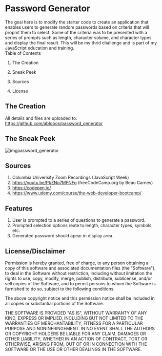 
# Password Generator

The goal here is to modify the starter code to create an application that enables users to generate random passwords based on criteria that will propmt them to select. Some of the criteria was to be presented with a series of prompts such as length, character volume, and character types and display the final result. This will be my thrid challenge and is part of my JavaScript education and training.    
Table of Contents

1. The Creation

2. Sneak Peek

3. Sources

4. License


## The Creation
All details and files are uploaded to: https://github.com/ablobos/password_generator
## The Sneak Peek
![imgpassword_generator](https://user-images.githubusercontent.com/117130907/204402589-c49a4628-7c57-4795-85e4-7602fa35b01d.jpg)

## Sources
1. Columbia Univerisity Zoom Recordings (JavaScript Week)
2. https://youtu.be/PkZNo7MFNFg (freeCodeCamp.org by Beau Carnes)
3. https://codepen.io/
4. https://www.udemy.com/course/the-web-developer-bootcamp/

## Features
1. User is prompted to a series of questions to generate a password.
2. Prompted selection options reate to length, character types, symbols, etc.
3. Generated password should apear in display area.

## License/Disclaimer

Permission is hereby granted, free of charge, to any person obtaining a copy of this software and associated documentation files (the "Software"), to deal in the Software without restriction, including without limitation the rights to use, copy, modify, merge, publish, distribute, sublicense, and/or sell copies of the Software, and to permit persons to whom the Software is furnished to do so, subject to the following conditions:

The above copyright notice and this permission notice shall be included in all copies or substantial portions of the Software.

THE SOFTWARE IS PROVIDED "AS IS", WITHOUT WARRANTY OF ANY KIND, EXPRESS OR IMPLIED, INCLUDING BUT NOT LIMITED TO THE WARRANTIES OF MERCHANTABILITY, FITNESS FOR A PARTICULAR PURPOSE AND NONINFRINGEMENT. IN NO EVENT SHALL THE AUTHORS OR COPYRIGHT HOLDERS BE LIABLE FOR ANY CLAIM, DAMAGES OR OTHER LIABILITY, WHETHER IN AN ACTION OF CONTRACT, TORT OR OTHERWISE, ARISING FROM, OUT OF OR IN CONNECTION WITH THE SOFTWARE OR THE USE OR OTHER DEALINGS IN THE SOFTWARE.
